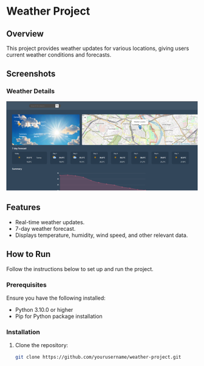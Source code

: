 # Weather Project

## Overview
This project provides weather updates for various locations, giving users current weather conditions and forecasts.

## Screenshots

### Weather Details
![Weather Details](./images/homepage.png)

## Features
- Real-time weather updates.
- 7-day weather forecast.
- Displays temperature, humidity, wind speed, and other relevant data.

## How to Run
Follow the instructions below to set up and run the project.

### Prerequisites
Ensure you have the following installed:
- Python 3.10.0 or higher
- Pip for Python package installation

### Installation
1. Clone the repository:

   ```bash
   git clone https://github.com/yourusername/weather-project.git
